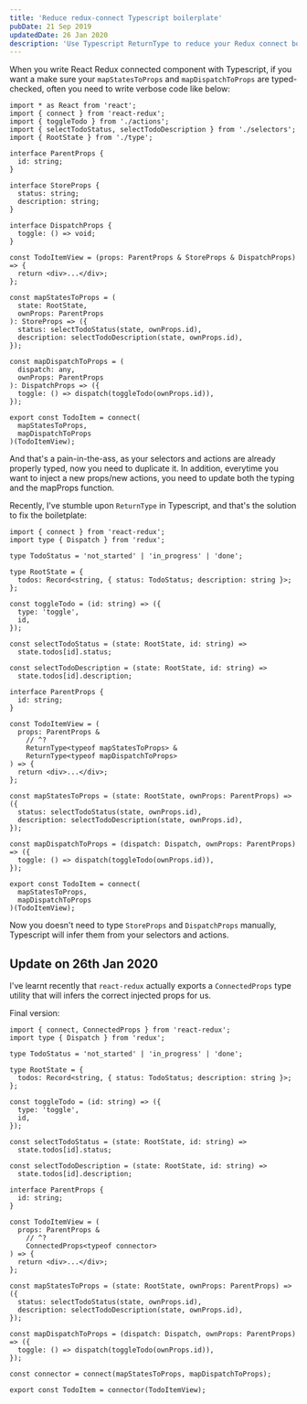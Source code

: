 ```yaml
---
title: 'Reduce redux-connect Typescript boilerplate'
pubDate: 21 Sep 2019
updatedDate: 26 Jan 2020
description: 'Use Typescript ReturnType to reduce your Redux connect boilerplate'
---
```


When you write React Redux connected component with Typescript, if you want a make sure your `mapStatesToProps` and `mapDispatchToProps` are typed-checked, often you need to write verbose code like below:

```tsx
import * as React from 'react';
import { connect } from 'react-redux';
import { toggleTodo } from './actions';
import { selectTodoStatus, selectTodoDescription } from './selectors';
import { RootState } from './type';

interface ParentProps {
  id: string;
}

interface StoreProps {
  status: string;
  description: string;
}

interface DispatchProps {
  toggle: () => void;
}

const TodoItemView = (props: ParentProps & StoreProps & DispatchProps) => {
  return <div>...</div>;
};

const mapStatesToProps = (
  state: RootState,
  ownProps: ParentProps
): StoreProps => ({
  status: selectTodoStatus(state, ownProps.id),
  description: selectTodoDescription(state, ownProps.id),
});

const mapDispatchToProps = (
  dispatch: any,
  ownProps: ParentProps
): DispatchProps => ({
  toggle: () => dispatch(toggleTodo(ownProps.id)),
});

export const TodoItem = connect(
  mapStatesToProps,
  mapDispatchToProps
)(TodoItemView);
```

And that's a pain-in-the-ass, as your selectors and actions are already properly typed, now you need to duplicate it. In addition, everytime you want to inject a new props/new actions, you need to update both the typing and the mapProps function.

Recently, I've stumble upon `ReturnType` in Typescript, and that's the solution to fix the boiletplate:

```tsx twoslash {24-26}
import { connect } from 'react-redux';
import type { Dispatch } from 'redux';

type TodoStatus = 'not_started' | 'in_progress' | 'done';

type RootState = {
  todos: Record<string, { status: TodoStatus; description: string }>;
};

const toggleTodo = (id: string) => ({
  type: 'toggle',
  id,
});

const selectTodoStatus = (state: RootState, id: string) =>
  state.todos[id].status;

const selectTodoDescription = (state: RootState, id: string) =>
  state.todos[id].description;

interface ParentProps {
  id: string;
}

const TodoItemView = (
  props: ParentProps &
    // ^?
    ReturnType<typeof mapStatesToProps> &
    ReturnType<typeof mapDispatchToProps>
) => {
  return <div>...</div>;
};

const mapStatesToProps = (state: RootState, ownProps: ParentProps) => ({
  status: selectTodoStatus(state, ownProps.id),
  description: selectTodoDescription(state, ownProps.id),
});

const mapDispatchToProps = (dispatch: Dispatch, ownProps: ParentProps) => ({
  toggle: () => dispatch(toggleTodo(ownProps.id)),
});

export const TodoItem = connect(
  mapStatesToProps,
  mapDispatchToProps
)(TodoItemView);
```

Now you doesn't need to type `StoreProps` and `DispatchProps` manually, Typescript will infer them from your selectors and actions.

## Update on 26th Jan 2020

I've learnt recently that `react-redux` actually exports a `ConnectedProps` type utility that will infers the correct injected props for us.

Final version:

```tsx twoslash {1,24,25,39,41}
import { connect, ConnectedProps } from 'react-redux';
import type { Dispatch } from 'redux';

type TodoStatus = 'not_started' | 'in_progress' | 'done';

type RootState = {
  todos: Record<string, { status: TodoStatus; description: string }>;
};

const toggleTodo = (id: string) => ({
  type: 'toggle',
  id,
});

const selectTodoStatus = (state: RootState, id: string) =>
  state.todos[id].status;

const selectTodoDescription = (state: RootState, id: string) =>
  state.todos[id].description;

interface ParentProps {
  id: string;
}

const TodoItemView = (
  props: ParentProps &
    // ^?
    ConnectedProps<typeof connector>
) => {
  return <div>...</div>;
};

const mapStatesToProps = (state: RootState, ownProps: ParentProps) => ({
  status: selectTodoStatus(state, ownProps.id),
  description: selectTodoDescription(state, ownProps.id),
});

const mapDispatchToProps = (dispatch: Dispatch, ownProps: ParentProps) => ({
  toggle: () => dispatch(toggleTodo(ownProps.id)),
});

const connector = connect(mapStatesToProps, mapDispatchToProps);

export const TodoItem = connector(TodoItemView);
```
